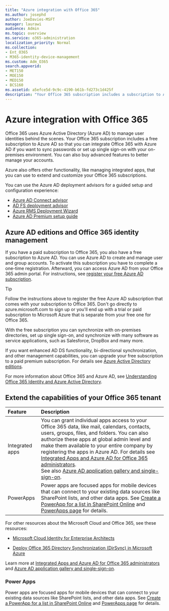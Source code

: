 ```yaml
---
title: "Azure integration with Office 365"
ms.author: josephd
author: JoeDavies-MSFT
manager: laurawi
audience: Admin
ms.topic: overview
ms.service: o365-administration
localization_priority: Normal
ms.collection: 
- Ent_O365
- M365-identity-device-management
ms.custom: Adm_O365
search.appverid:
- MET150
- MOE150
- MED150
- BCS160
ms.assetid: a5efce5d-9c9c-4190-b61b-fd273c1d425f
description: "Your Office 365 subscription includes a subscription to Azure AD. Integrate Office 365 with Azure AD if you want password sync or single sign-on with your on-premises environment."
---
```


# Azure integration with Office 365

Office 365 uses Azure Active Directory (Azure AD) to manage user identities behind the scenes. Your Office 365 subscription includes a free subscription to Azure AD so that you can integrate Office 365 with Azure AD if you want to sync passwords or set up single sign-on with your on-premises environment. You can also buy advanced features to better manage your accounts.
  
Azure also offers other functionality, like managing integrated apps, that you can use to extend and customize your Office 365 subscriptions.
  
You can use the Azure AD deployment advisors for a guided setup and configuration experience:
 - [Azure AD Connect advisor](https://aka.ms/aadconnectpwsync)
 - [AD FS deployment advisor](https://aka.ms/adfsguidance)
 - [Azure RMS Deployment Wizard](https://aka.ms/azuremsguidance)
 - [Azure AD Premium setup guide](https://aka.ms/aadpguidance)
  
## Azure AD editions and Office 365 identity management

If you have a paid subscription to Office 365, you also have a free subscription to Azure AD. You can use Azure AD to create and manage user and group accounts. To activate this subscription you have to complete a one-time registration. Afterward, you can access Azure AD from your Office 365 admin portal. For instructions, see [register your free Azure AD subscription](https://go.microsoft.com/fwlink/p/?LinkId=617127). 
  
> [!TIP]
> Follow the instructions above to register the free Azure AD subscription that comes with your subscription to Office 365. Don't go directly to azure.microsoft.com to sign up or you'll end up with a trial or paid subscription to Microsoft Azure that is separate from your free one for Office 365. 
  
With the free subscription you can synchronize with on-premises directories, set up single sign-on, and synchronize with many software as service applications, such as Salesforce, DropBox and many more.
  
If you want enhanced AD DS functionality, bi-directional synchronization, and other management capabilities, you can upgrade your free subscription to a paid premium subscription. For details see [Azure Active Directory editions](https://docs.microsoft.com/azure/active-directory/fundamentals/active-directory-whatis).
  
For more information about Office 365 and Azure AD, see [Understanding Office 365 Identity and Azure Active Directory](https://support.office.com/article/06a189e7-5ec6-4af2-94bf-a22ea225a7a9).
  
## Extend the capabilities of your Office 365 tenant

|**Feature**|**Description**|
|:-----|:-----|
|Integrated apps  <br/> |You can grant individual apps access to your Office 365 data, like mail, calendars, contacts, users, groups, files, and folders. You can also authorize these apps at global admin level and make them available to your entire company by registering the apps in Azure AD. For details see [Integrated Apps and Azure AD for Office 365 administrators](https://support.office.com/article/cb2250e3-451e-416f-bf4e-363549652c2a).  <br/> See also [Azure AD application gallery and single-sign-on](https://go.microsoft.com/fwlink/p/?LinkId=698604).  <br/> |
|PowerApps  <br/> | Power apps are focused apps for mobile devices that can connect to your existing data sources like SharePoint lists, and other data apps. See [Create a PowerApp for a list in SharePoint Online](https://support.office.com/article/9338b2d2-67ac-4b81-8e67-97da27e5e9ab) and [PowerApps page](https://powerapps.microsoft.com/) for details.  <br/> |
   
For other resources about the Microsoft Cloud and Office 365, see these resources:
  
- [Microsoft Cloud Identity for Enterprise Architects](https://go.microsoft.com/fwlink/p/?LinkId=524586)
    
- [Deploy Office 365 Directory Synchronization (DirSync) in Microsoft Azure](https://go.microsoft.com/fwlink/p/?LinkId=517887)
    

Learn more at [Integrated Apps and Azure AD for Office 365 administrators](integrated-apps-and-azure-ads.md) and [Azure AD application gallery and single-sign-on](https://docs.microsoft.com/azure/active-directory/manage-apps/what-is-single-sign-on).

### Power Apps
Power apps are focused apps for mobile devices that can connect to your existing data sources like SharePoint lists, and other data apps. See [Create a PowerApp for a list in SharePoint Online](https://support.office.com/article/9338b2d2-67ac-4b81-8e67-97da27e5e9ab) and [PowerApps page](https://powerapps.microsoft.com/) for details.